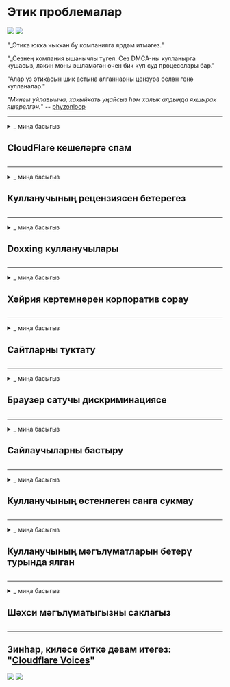 # Этик проблемалар

![](https://codeberg.org/crimeflare/cloudflare-tor/media/branch/master/image/itsreallythatbad.jpg)
![](https://codeberg.org/crimeflare/cloudflare-tor/media/branch/master/image/telegram/c81238387627b4bfd3dcd60f56d41626.jpg)

"_Этика юкка чыккан бу компаниягә ярдәм итмәгез."

"_Сезнең компания ышанычлы түгел. Сез DMCA-ны кулланырга кушасыз, ләкин моны эшләмәгән өчен бик күп суд процесслары бар."

"Алар үз этикасын шик астына алганнарны цензура белән генә кулланалар."

"_Минем уйлавымча, хакыйкать уңайсыз һәм халык алдында яхшырак яшерелгән._" -- [phyzonloop](https://twitter.com/phyzonloop)


---


<details>
<summary> _ миңа басыгыз

## CloudFlare кешеләргә спам
</summary>


Cloudflare Cloudflare булмаган кулланучыларга спам хатлары җибәрә.

- Сайланган абонентларга электрон почталар җибәрегез
- Кулланучы "тукта" дигәч, электрон почта җибәрүне туктатыгыз

Бу бик гади. Ләкин Cloudflare мөһим түгел.
Cloudflare үз хезмәтен кулланып әйтте [барлык спамнарны яки һөҗүм итүчеләрне туктата ала](https://support.cloudflare.com/hc/en-us/articles/200170066-Will-activating-Cloudflare-stop-all-spammers-or-attackers- ).
Cloudflare активлаштырмыйча, _Cloudflare спаммерларын ничек туктатырга?


| 🖼 | 🖼 |
| --- | --- |
| ![](https://codeberg.org/crimeflare/cloudflare-tor/media/branch/master/image/cfspam01.jpg) | ![](https://codeberg.org/crimeflare/cloudflare-tor/media/branch/master/image/cfspam03.jpg) |
| ![](https://codeberg.org/crimeflare/cloudflare-tor/media/branch/master/image/cfspam02.jpg) | ![](https://codeberg.org/crimeflare/cloudflare-tor/media/branch/master/image/cfspambrittany.jpg)<br>![](https://codeberg.org/crimeflare/cloudflare-tor/media/branch/master/image/cfspamtwtr.jpg) |

</details>

---

<details>
<summary> _ миңа басыгыз

## Кулланучының рецензиясен бетерегез
</summary>


Cloudflare цензоры [тискәре рецензияләр](https://web.archive.org/web/20191116004046/https://www.trustpilot.com/reviews/5aa6ee0ed5a5700a7c8cf853) Твиттерда _anti-Cloudflare_ текстын урнаштырсагыз, сезнең [җавап] алу мөмкинлеге бар (https://twitter.com/CloudflareHelp/status/1126051764917145601) [Cloudflare хезмәткәре](cloudflare_inc/cloudflare_members.txt). [, К, бу түгел](PEOPLE.md) _ "хәбәр. Әгәр дә сез карау сайтында тискәре рецензия урнаштырсагыз, алар [цензура] ясарга тырышачаклар (https://twitter.com/phyzonloop/status/1178836176985366529) [it](https://twitter.com/dxgl_org/status/1178722159432220672 ).


| 🖼 | 🖼 |
| --- | --- |
| ![](https://codeberg.org/crimeflare/cloudflare-tor/media/branch/master/image/cfcenrev_01.jpg)<br>![](https://codeberg.org/crimeflare/cloudflare-tor/media/branch/master/image/cfcenrev_02.jpg) | ![](https://codeberg.org/crimeflare/cloudflare-tor/media/branch/master/image/cfcenrev_03.jpg) |

</details>

---

<details>
<summary> _ миңа басыгыз

## Doxxing кулланучылары
</summary>


Cloudflare зур [эзәрлекләү проблемасы] бар (https://web.archive.org/web/20171024040313/http://www.businessinsider.com/cloudflare-ceo-suggests-people-who-report-online-abuse-use -ялган-исемнәр-2017-5).
Cloudflare [шәхси мәгълүматны бүлешә](https://archive.ph/ePdvi) [https://twitter.com/ZJemptv/status/898299709634248704) [зарлану](https://twitter.com/TinyPirate/статус/554718958176067584) [турында](https://twitter.com/remembrancermx/status/1010329041235148802) [кабул ителгән](https://twitter.com/Bridaguy/status/915003769280172037) [сайтлар] .com/HelloAndrew/статус/897260208845500416). Алар кайвакыт сездән тәэмин итүне сорыйлар
сезнең чын таныклыгыгыз. Әгәр дә сез эзәрлекләнергә теләмисез икән, [һөҗүм иттеләр](https://twitter.com/NiteShade925/status/1158469203420205056), [swatted](https://boingboing.net/2015/01/19/invasion-boards -set-out-to-rui.html) яки [үтерелгән](https://twitter.com/RusEmbUSA/status/1187363092793040901), сез Cloudflared сайтларыннан ерак торасыз.


| 🖼 | 🖼 |
| --- | --- |
| ![](https://codeberg.org/crimeflare/cloudflare-tor/media/branch/master/image/cfdox_what.jpg) | ![](https://codeberg.org/crimeflare/cloudflare-tor/media/branch/master/image/cfdox_swat.jpg) |
| ![](https://codeberg.org/crimeflare/cloudflare-tor/media/branch/master/image/cfdox_kill.jpg) | ![](https://codeberg.org/crimeflare/cloudflare-tor/media/branch/master/image/cfdox_threat.jpg) |
| ![](https://codeberg.org/crimeflare/cloudflare-tor/media/branch/master/image/cfdox_dox.jpg) | ![](https://codeberg.org/crimeflare/cloudflare-tor/media/branch/master/image/cfdox_ex1.jpg)<br>![](https://codeberg.org/crimeflare/cloudflare-tor/media/branch/master/image/cfdox_ex2.jpg) |

</details>

---

<details>
<summary> _ миңа басыгыз

## Хәйрия кертемнәрен корпоратив сорау
</summary>


CloudFlare хәйрия кертемнәре өчен сорый (https://web.archive.org/web/20191112033605/https://opencollective.com/cloudflarecollective#section-about). Америка корпорациясенең яхшы сәбәпләре булган коммерциячел булмаган оешмалар белән беррәттән хәйрия соравы бик куркыныч. Сезгә [кешеләрне блоклау яки бүтән кешеләрнең вакытын әрәм итү] ошаса, сез Cloudflare хезмәткәрләре өчен берничә пицца заказ бирергә теләрсез.


![](https://codeberg.org/crimeflare/cloudflare-tor/media/branch/master/image/cfdonate.jpg)

</details>

---

<details>
<summary> _ миңа басыгыз

## Сайтларны туктату
</summary>


Сайтыгыз _ кинәт_ төшсә, сез нәрсә эшләрсез? Cloudflare [бетерү] турында хәбәрләр бар (https://twitter.com/stefan_eady/status/1126033791267426304) [кулланучы](https://twitter.com/derivativeburke/status/903755267053117440) [https://twitter.com/lordscarlet/status/1046785164792205314) яки [бернинди кисәтүсез хезмәтне туктату](https://twitter.com/svolentin/status/1227324408475344896), [тавышсыз](https://twitter.com/BlnaryMlke/status/1194339461984854018). Сезгә [яхшырак тәэмин итүче] табарга тәкъдим итәбез (what-to-do.md).

![](https://codeberg.org/crimeflare/cloudflare-tor/media/branch/master/image/cftmnt.jpg)

</details>

---

<details>
<summary> _ миңа басыгыз

## Браузер сатучы дискриминациясе
</summary>


CloudFlare Firefox кулланучыларга өстенлек бирә, шул ук вакытта Tor аша браузер булмаган кулланучыларга дошман мөгамәлә итә.
Ирекле булмаган javascript башкарудан баш тарткан кулланучылар шулай ук ​​дошман мөгамәлә итәләр.
Бу керү тигезсезлеге - челтәрнең битарафлыгын куллану һәм вәкаләтләрне дөрес кулланмау.

![](https://codeberg.org/crimeflare/cloudflare-tor/media/branch/master/image/browdifftbcx.gif)

- Сулда: "Тор браузер", уңда: "Chrome". Шул ук IP адрес.

![](https://codeberg.org/crimeflare/cloudflare-tor/media/branch/master/image/browserdiff.jpg)

- Сулда: "[Тор Браузер] Javascript инвалид, Cookie кушылган"
- Уңда: "[Chrome] Javascript кушылган, Cookie инвалид"

![](https://codeberg.org/crimeflare/cloudflare-tor/media/branch/master/image/cfsiryoublocked.jpg)

- QuteBrowser (кечкенә браузер) Торсыз (Clearnet IP)

| *** Браузер *** | *** Дәвалау мөмкинлеге *** |
| --- | --- |
| Тор браузеры (Javascript кушылган) | рөхсәт |
| Firefox (Javascript кушылган) | бозылган |
| Хром (Javascript кушылган) | бозылган керү (Google reCAPTCHA этәрә) |
| Хром яки Firefox (Javascript инвалид) | керү рөхсәт ителмәгән (этәрә * өзелгән * Google reCAPTCHA) |
| Хром яки Firefox (Cookie инвалид) | керү рөхсәт ителмәгән |
| QuteBrowser | керү рөхсәт ителмәгән |
| lynx | керү рөхсәт ителмәгән |
| w3m | керү рөхсәт ителмәгән |
| wget | керү рөхсәт ителмәгән |


"_Нигә җиңел проблеманы чишү өчен аудио төймә кулланмыйсыз? _"

Әйе, аудио төймә бар, ләкин ул _ һәрвакыт_ [Тор өстендә эшләми](https://trac.torproject.org/projects/tor/ticket/23840). Сез бу хәбәрне баскач алырсыз:

"
Соңрак кабатлап карагыз
Сезнең санак яки челтәр автоматлаштырылган сорау җибәрә ала.
Кулланучыларыбызны яклау өчен, без сезнең соравыгызны хәзер эшли алмыйбыз.
Төгәлрәк мәгълүмат өчен безнең ярдәм битенә керегез
"

</details>

---

<details>
<summary> _ миңа басыгыз

## Сайлаучыларны бастыру
</summary>


АКШ штатларында сайлаучылар тавыш бирү өчен теркәләләр, ахыр чиктә, яшәү урынындагы дәүләт секретаре сайты аша.
Республика контролендә булган дәүләт секретаре офислары Cloudflare аша дәүләт секретаре сайтына прокси ясап сайлаучыларны кысу белән шөгыльләнә.
Cloudflare Tor кулланучыларына дошман мөгамәлә, аның MITM позициясе үзәкләштерелгән глобаль күзәтү ноктасы, һәм гомумән аның зарарлы роле.
булачак сайлаучыларны теркәлергә теләми. Аерым алганда, либераллар хосусыйлыкны кабул итәләр. Сайлаучыларны теркәү формалары сайлаучының политик таянуы, шәхси физик адресы, социаль яклау номеры, туган көне турында сизгер мәгълүмат туплый.
Күпчелек штатлар бу мәгълүматның бер өлешен халыкка гына бирәләр, ләкин Cloudflare кем дә булса тавыш бирү өчен теркәлгән вакытта бу мәгълүматны *** күрә.

Игътибар итегез, кәгазь теркәлү Cloudflare-ны кичерми, чөнки дәүләт мәгълүмат секретаре хезмәткәрләре моны кулланачак
Мәгълүматны кертү өчен Cloudflare сайты.

| 🖼 | 🖼 |
| --- | --- |
| ![](https://codeberg.org/crimeflare/cloudflare-tor/media/branch/master/image/cfvotm_01.jpg) | ![](https://codeberg.org/crimeflare/cloudflare-tor/media/branch/master/image/cfvotm_02.jpg) |

- Change.org - тавыш җыю һәм чаралар күрү өчен танылган сайт. "[бөтен җирдә дә кешеләр кампанияләр башлый, ярдәмчеләрне җәлеп итә һәм карар кабул итүчеләр белән эш итә.](https://web.archive.org/web/20200206120027/https://www.change.org/about)"
Кызганычка каршы, Cloudflare агрессив фильтры аркасында күпләр Change.org бөтенләй карый алмый. Аларга гаризага кул кую тыела, шулай итеп аларны демократик процесстан чыгаралар. [OpenPetition](https://www.openpetition.eu/content/about_us) кебек болыт булмаган платформаны куллану проблеманы чишәргә ярдәм итә.

| 🖼 | 🖼 |
| --- | --- |
| ![](https://codeberg.org/crimeflare/cloudflare-tor/media/branch/master/image/changeorgasn.jpg) | ![](https://codeberg.org/crimeflare/cloudflare-tor/media/branch/master/image/changeorgtor.jpg) |

- Cloudflare's "[Афины проекты](https://www.cloudflare.com/athenian/)" дәүләт һәм җирле сайлау сайтларына бушлай предприятия дәрәҗәсендә яклау тәкъдим итә. Алар "_аларның сайлаучылары сайлау мәгълүматларына һәм сайлаучыларны теркәүгә керә ала" диделәр, ләкин бу ялган, чөнки күпләр сайтны бөтенләй карый алмыйлар.

</details>

---

<details>
<summary> _ миңа басыгыз

## Кулланучының өстенлеген санга сукмау
</summary>


Әгәр дә сез берәр нәрсәдән баш тартсагыз, сез аның турында электрон почта алмассыз дип көтәсез. Cloudflare кулланучының өстенлеген санга сукмый һәм өченче як корпорацияләре белән мәгълүматны бүлешә (клиент рөхсәтеннән башка) (https://twitter.com/thexpaw/status/1108424723233419264). Әгәр сез бушлай план кулланасыз икән, алар кайвакыт сезгә электрон почта җибәрәләр, ай саен язылу.

![](https://codeberg.org/crimeflare/cloudflare-tor/media/branch/master/image/cfviopl_tp.jpg)

</details>

---

<details>
<summary> _ миңа басыгыз

## Кулланучының мәгълүматларын бетерү турында ялган
</summary>


Бу [элеккеге клиент блогы] буенча (https://shkspr.mobi/blog/2019/11/can-you-trust-cloudflare-with-your-personal-data/) буенча, Cloudflare счетларны бетерү турында ялган сөйли. Бүгенге көндә, күпчелек [компанияләр сезнең мәгълүматны саклыйлар](https://justdeleteme.xyz/) счетыгызны япканнан яки бетергәннән соң. Яхшы компанияләрнең күбесе бу турыда үзләренең хосусыйлык политикасында искә алалар. Болыт? No.к.

"
2019-08-05 CloudFlare миңа минем счетымны бетергәннәрен раслады.
2019-10-02 CloudFlare'тан электрон почта алдым "чөнки мин клиент"
"

Cloudflare "бетерү" сүзе турында белми иде. Әгәр ул чыннан да _ күчерелгән булса, ни өчен бу элеккеге клиент электрон почта алды? Ул шулай ук ​​Cloudflare хосусыйлык политикасы бу турыда искә төшермәвен искәртте.

"
Аларның яңа хосусыйлык политикасы бер ел дәвамында мәгълүматны саклап калу турында әйтми.
"

![](https://codeberg.org/crimeflare/cloudflare-tor/media/branch/master/image/cfviopl_notdel.jpg)

Әгәр дә [аларның хосусыйлык политикасы LIE] булса, сез ничек Cloudflare ышана аласыз (https://twitter.com/daviddlow/status/1197787135526555648)

</details>

---

<details>
<summary> _ миңа басыгыз

## Шәхси мәгълүматыгызны саклагыз
</summary>


Cloudflare счетын бетерү [каты дәрәҗә](https://justdeleteme.xyz/).

"
"Хисап" категориясен кулланып, ярдәм билетын җибәрегез,
һәм хәбәр органында счетны бетерүне сорыйлар.
Бетерүне сораганчы, сезнең доменыгыз яки кредит карталарыгыз булырга тиеш түгел.
"

Сез [бу раслау электрон почтасын алырсыз](https://twitter.com/originalesushi/status/1199041528414527495).

![](https://codeberg.org/crimeflare/cloudflare-tor/media/branch/master/image/cf_deleteandkeep.jpg)

"Без сезнең бетерү соравыгызны эшкәртә башладык" ләкин "Без сезнең шәхси мәгълүматны саклауны дәвам итәрбез".

Сез моңа "ышана" аласызмы?

</details>

---

## Зинһар, киләсе биткә дәвам итегез: "[Cloudflare Voices](../PEOPLE.md)"

![](https://codeberg.org/crimeflare/cloudflare-tor/media/branch/master/image/freemoldybread.jpg)
![](https://codeberg.org/crimeflare/cloudflare-tor/media/branch/master/image/cfisnotanoption.jpg)
